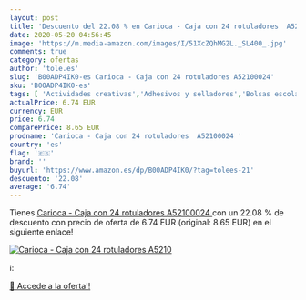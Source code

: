 ```yaml
---
layout: post
title: 'Descuento del 22.08 % en Carioca - Caja con 24 rotuladores  A5210'
date: 2020-05-20 04:56:45
image: 'https://m.media-amazon.com/images/I/51XcZQhMG2L._SL400_.jpg'
comments: true
category: ofertas
author: 'tole.es'
slug: 'B00ADP4IK0-es Carioca - Caja con 24 rotuladores A52100024'
sku: 'B00ADP4IK0-es'
tags: [ 'Actividades creativas','Adhesivos y selladores','Bolsas escolares','Bricolaje y herramientas','Cuchillos de cocina','Equipaje','Ferretería','Hogar y cocina','Juegos de cuchillos de cocina','Juguetes','Juguetes y juegos','Lápices de colores para niños','Material de escritura y dibujo para niños','Mochilas, estuches y sets escolares','Pegamentos instantáneos','Utensilios de cocina','rotuladores', ]
actualPrice: 6.74 EUR
currency: EUR
price: 6.74
comparePrice: 8.65 EUR
prodname: 'Carioca - Caja con 24 rotuladores  A52100024 '
country: 'es'
flag: '🇪🇸'
brand: ''
buyurl: 'https://www.amazon.es/dp/B00ADP4IK0/?tag=tolees-21'
descuento: '22.08'
average: '6.74'
---
```


Tienes [Carioca - Caja con 24 rotuladores  A52100024 ](https://www.amazon.es/dp/B00ADP4IK0/?tag=tolees-21) con un 22.08 % de descuento con precio de oferta de 6.74 EUR (original: 8.65 EUR) en el siguiente enlace!

[![Carioca - Caja con 24 rotuladores  A5210](https://m.media-amazon.com/images/I/51XcZQhMG2L._SL400_.jpg)](https://www.amazon.es/dp/B00ADP4IK0/?tag=tolees-21)

ℹ️:


[🛒 Accede a la oferta!!](https://www.amazon.es/dp/B00ADP4IK0/?tag=tolees-21)

